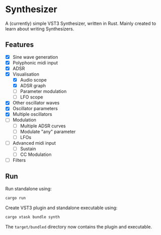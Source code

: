 # Synthesizer

A (currently) simple VST3 Synthesizer, written in Rust.
Mainly created to learn about writing Synthesizers.

## Features
- [x] Sine wave generation
- [x] Polyphonic midi input
- [x] ADSR
- [x] Visualisation
  - [x] Audio scope
  - [x] ADSR graph
  - [ ] Parameter modulation
  - [ ] LFO scope
- [x] Other oscillator waves
- [x] Oscillator parameters
- [x] Multiple oscillators
- [ ] Modulation
  - [ ] Multiple ADSR curves
  - [ ] Modulate "any" parameter
  - [ ] LFOs
- [ ] Advanced midi input
  - [ ] Sustain
  - [ ] CC Modulation
- [ ] Filters

## Run
Run standalone using:
```bash
cargo run
```
Create VST3 plugin and standalone executable using:
```bash
cargo xtask bundle synth
```
The `target/bundled` directory now contains the plugin and executable.